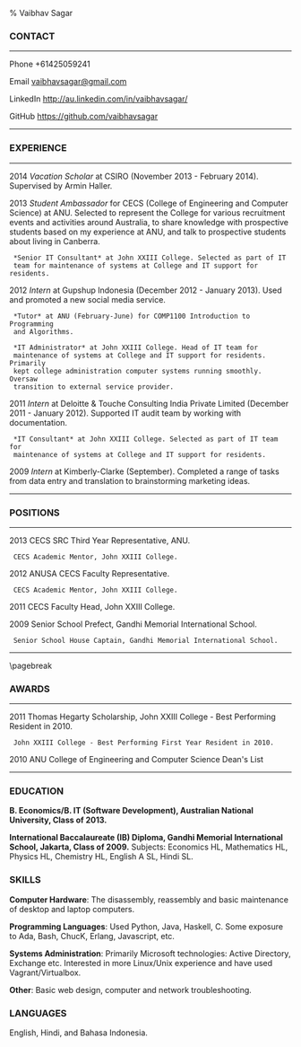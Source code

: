 % Vaibhav Sagar



### CONTACT ###

-------- -----------------------------------------------------------------------
Phone    +61425059241

Email    <vaibhavsagar@gmail.com>

LinkedIn <http://au.linkedin.com/in/vaibhavsagar/>

GitHub   <https://github.com/vaibhavsagar>
-------- -----------------------------------------------------------------------

### EXPERIENCE ###
---- ---------------------------------------------------------------------------
2014 *Vacation Scholar* at CSIRO (November 2013 - February 2014). Supervised
     by Armin Haller.  

2013 *Student Ambassador* for CECS (College of Engineering and Computer 
     Science) at ANU. Selected to represent the College for various recruitment 
     events and activities around Australia, to share knowledge with prospective 
     students based on my experience at ANU, and talk to prospective students 
     about living in Canberra.  

     *Senior IT Consultant* at John XXIII College. Selected as part of IT 
     team for maintenance of systems at College and IT support for residents.  
  
  
2012 *Intern* at Gupshup Indonesia (December 2012 - January 2013). Used and 
     promoted a new social media service.  
  
     *Tutor* at ANU (February-June) for COMP1100 Introduction to Programming
     and Algorithms.  
  
     *IT Administrator* at John XXIII College. Head of IT team for 
     maintenance of systems at College and IT support for residents. Primarily 
     kept college administration computer systems running smoothly. Oversaw 
     transition to external service provider.  
     

2011 *Intern* at Deloitte & Touche Consulting India Private Limited 
     (December 2011 - January 2012).  Supported IT audit team by working with
     documentation. 
  
     *IT Consultant* at John XXIII College. Selected as part of IT team for 
     maintenance of systems at College and IT support for residents.  

2009 *Intern* at Kimberly-Clarke (September). Completed a range of tasks 
     from data entry and translation to brainstorming marketing ideas.
---- ---------------------------------------------------------------------------     


### POSITIONS ###
---- ---------------------------------------------------------------------------
2013 CECS SRC Third Year Representative, ANU.

     CECS Academic Mentor, John XXIII College.

2012 ANUSA CECS Faculty Representative.

     CECS Academic Mentor, John XXIII College.

2011 CECS Faculty Head, John XXIII College.

2009 Senior School Prefect, Gandhi Memorial International School.

     Senior School House Captain, Gandhi Memorial International School.
---- ---------------------------------------------------------------------------

\pagebreak

### AWARDS ###
---- ---------------------------------------------------------------------------
2011 Thomas Hegarty Scholarship, John XXIII College - Best Performing Resident 
     in 2010.

     John XXIII College - Best Performing First Year Resident in 2010.

2010 ANU College of Engineering and Computer Science Dean's List
---- --------------------------------------------------------------------------- 

### EDUCATION ###

**B. Economics/B. IT (Software Development), Australian National University, 
Class of 2013.**  

**International Baccalaureate (IB) Diploma, Gandhi Memorial International 
School, Jakarta, Class of 2009.** Subjects: Economics HL, Mathematics HL, 
Physics HL, Chemistry HL, English A SL, Hindi SL.

### SKILLS ###

**Computer Hardware**: The disassembly, reassembly and basic maintenance of 
desktop and laptop computers.

**Programming Languages**: Used Python, Java, Haskell, C.  Some exposure to Ada, 
Bash, ChucK, Erlang, Javascript, etc.

**Systems Administration**: Primarily Microsoft technologies: Active Directory, 
Exchange etc. Interested in more Linux/Unix experience and have used 
Vagrant/Virtualbox.

**Other**: Basic web design, computer and network troubleshooting.

### LANGUAGES ###

English, Hindi, and Bahasa Indonesia.